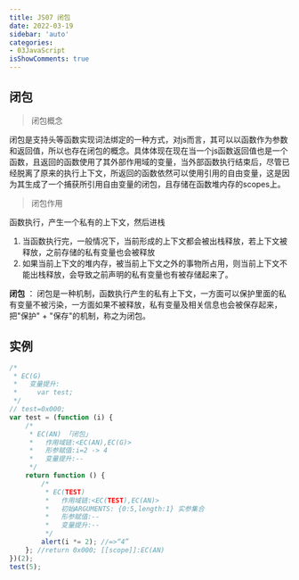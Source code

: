 ```yaml
---
title: JS07 闭包
date: 2022-03-19
sidebar: 'auto'
categories:
- 03JavaScript
isShowComments: true
---
```


## 闭包

> 闭包概念

​	闭包是支持头等函数实现词法绑定的一种方式，对js而言，其可以以函数作为参数和返回值，所以也存在闭包的概念。具体体现在现在当一个js函数返回值也是一个函数，且返回的函数使用了其外部作用域的变量，当外部函数执行结束后，尽管已经脱离了原来的执行上下文，所返回的函数依然可以使用引用的自由变量，这是因为其生成了一个捕获所引用自由变量的闭包，且存储在函数堆内存的scopes上。



> 闭包作用

函数执行，产生一个私有的上下文，然后进栈

1. 当函数执行完，一般情况下，当前形成的上下文都会被出栈释放，若上下文被释放，之前存储的私有变量也会被释放
2. 如果当前上下文的堆内存，被当前上下文之外的事物所占用，则当前上下文不能出栈释放，会导致之前声明的私有变量也有被存储起来了。

**闭包** ： 闭包是一种机制，函数执行产生的私有上下文，一方面可以保护里面的私有变量不被污染，一方面如果不被释放，私有变量及相关信息也会被保存起来，把"保护" + "保存"的机制，称之为闭包。

## 实例

```js
/*
 * EC(G)
 *   变量提升:
 *     var test;
 */
// test=0x000;
var test = (function (i) {
    /*
     * EC(AN) 「闭包」
     *   作用域链:<EC(AN),EC(G)> 
     *   形参赋值:i=2 -> 4
     *   变量提升:--
     */
    return function () {
        /* 
         * EC(TEST)
         *   作用域链:<EC(TEST),EC(AN)> 
         *   初始ARGUMENTS: {0:5,length:1} 实参集合
         *   形参赋值:--
         *   变量提升:--
         */
        alert(i *= 2); //=>“4”
    }; //return 0x000; [[scope]]:EC(AN)
})(2);
test(5);
```

